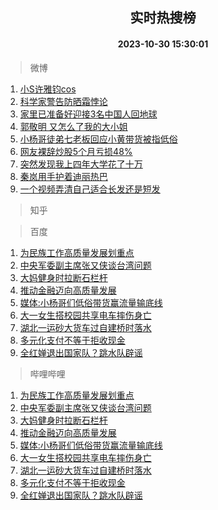 <div align="center"><h2>实时热搜榜</h2><h4>2023-10-30 15:30:01</h4></div>

> 微博  

1. [小S许雅钧cos](https://s.weibo.com/weibo?q=%E5%B0%8FS%E8%AE%B8%E9%9B%85%E9%92%A7cos&t=31&band_rank=1&Refer=top)<br />
2. [科学家警告防晒霜悖论](https://s.weibo.com/weibo?q=%23%E7%A7%91%E5%AD%A6%E5%AE%B6%E8%AD%A6%E5%91%8A%E9%98%B2%E6%99%92%E9%9C%9C%E6%82%96%E8%AE%BA%23&t=31&band_rank=2&Refer=top)<br />
3. [家里已准备好迎接3名中国人回地球](https://s.weibo.com/weibo?q=%23%E5%AE%B6%E9%87%8C%E5%B7%B2%E5%87%86%E5%A4%87%E5%A5%BD%E8%BF%8E%E6%8E%A53%E5%90%8D%E4%B8%AD%E5%9B%BD%E4%BA%BA%E5%9B%9E%E5%9C%B0%E7%90%83%23&t=31&band_rank=3&Refer=top)<br />
4. [郭敬明 又怎么了我的大小姐](https://s.weibo.com/weibo?q=%E9%83%AD%E6%95%AC%E6%98%8E%20%E5%8F%88%E6%80%8E%E4%B9%88%E4%BA%86%E6%88%91%E7%9A%84%E5%A4%A7%E5%B0%8F%E5%A7%90&t=31&band_rank=4&Refer=top)<br />
5. [小杨哥徒弟七老板回应小黄带货被指低俗](https://s.weibo.com/weibo?q=%23%E5%B0%8F%E6%9D%A8%E5%93%A5%E5%BE%92%E5%BC%9F%E4%B8%83%E8%80%81%E6%9D%BF%E5%9B%9E%E5%BA%94%E5%B0%8F%E9%BB%84%E5%B8%A6%E8%B4%A7%E8%A2%AB%E6%8C%87%E4%BD%8E%E4%BF%97%23&t=31&band_rank=5&Refer=top)<br />
6. [网友裸辞炒股5个月亏损48%](https://s.weibo.com/weibo?q=%23%E7%BD%91%E5%8F%8B%E8%A3%B8%E8%BE%9E%E7%82%92%E8%82%A15%E4%B8%AA%E6%9C%88%E4%BA%8F%E6%8D%9F48%25%23&t=31&band_rank=6&Refer=top)<br />
7. [突然发现我上四年大学花了十万](https://s.weibo.com/weibo?q=%23%E7%AA%81%E7%84%B6%E5%8F%91%E7%8E%B0%E6%88%91%E4%B8%8A%E5%9B%9B%E5%B9%B4%E5%A4%A7%E5%AD%A6%E8%8A%B1%E4%BA%86%E5%8D%81%E4%B8%87%23&t=31&band_rank=7&Refer=top)<br />
8. [秦岚用手护着迪丽热巴](https://s.weibo.com/weibo?q=%23%E7%A7%A6%E5%B2%9A%E7%94%A8%E6%89%8B%E6%8A%A4%E7%9D%80%E8%BF%AA%E4%B8%BD%E7%83%AD%E5%B7%B4%23&t=31&band_rank=8&Refer=top)<br />
9. [一个视频弄清自己适合长发还是短发](https://s.weibo.com/weibo?q=%E4%B8%80%E4%B8%AA%E8%A7%86%E9%A2%91%E5%BC%84%E6%B8%85%E8%87%AA%E5%B7%B1%E9%80%82%E5%90%88%E9%95%BF%E5%8F%91%E8%BF%98%E6%98%AF%E7%9F%AD%E5%8F%91&t=31&band_rank=9&Refer=top)<br />

> 知乎  


> 百度  

1. [为民族工作高质量发展划重点](https://www.baidu.com/s?wd=%E4%B8%BA%E6%B0%91%E6%97%8F%E5%B7%A5%E4%BD%9C%E9%AB%98%E8%B4%A8%E9%87%8F%E5%8F%91%E5%B1%95%E5%88%92%E9%87%8D%E7%82%B9&sa=fyb_news&rsv_dl=fyb_news)<br />
2. [中央军委副主席张又侠谈台湾问题](https://www.baidu.com/s?wd=%E4%B8%AD%E5%A4%AE%E5%86%9B%E5%A7%94%E5%89%AF%E4%B8%BB%E5%B8%AD%E5%BC%A0%E5%8F%88%E4%BE%A0%E8%B0%88%E5%8F%B0%E6%B9%BE%E9%97%AE%E9%A2%98&sa=fyb_news&rsv_dl=fyb_news)<br />
3. [大妈健身时拉断石栏杆](https://www.baidu.com/s?wd=%E5%A4%A7%E5%A6%88%E5%81%A5%E8%BA%AB%E6%97%B6%E6%8B%89%E6%96%AD%E7%9F%B3%E6%A0%8F%E6%9D%86&sa=fyb_news&rsv_dl=fyb_news)<br />
4. [推动金融迈向高质量发展](https://www.baidu.com/s?wd=%E6%8E%A8%E5%8A%A8%E9%87%91%E8%9E%8D%E8%BF%88%E5%90%91%E9%AB%98%E8%B4%A8%E9%87%8F%E5%8F%91%E5%B1%95&sa=fyb_news&rsv_dl=fyb_news)<br />
5. [媒体:小杨哥们低俗带货赢流量输底线](https://www.baidu.com/s?wd=%E5%AA%92%E4%BD%93%3A%E5%B0%8F%E6%9D%A8%E5%93%A5%E4%BB%AC%E4%BD%8E%E4%BF%97%E5%B8%A6%E8%B4%A7%E8%B5%A2%E6%B5%81%E9%87%8F%E8%BE%93%E5%BA%95%E7%BA%BF&sa=fyb_news&rsv_dl=fyb_news)<br />
6. [大一女生搭校园共享电车摔伤身亡](https://www.baidu.com/s?wd=%E5%A4%A7%E4%B8%80%E5%A5%B3%E7%94%9F%E6%90%AD%E6%A0%A1%E5%9B%AD%E5%85%B1%E4%BA%AB%E7%94%B5%E8%BD%A6%E6%91%94%E4%BC%A4%E8%BA%AB%E4%BA%A1&sa=fyb_news&rsv_dl=fyb_news)<br />
7. [湖北一运砂大货车过自建桥时落水](https://www.baidu.com/s?wd=%E6%B9%96%E5%8C%97%E4%B8%80%E8%BF%90%E7%A0%82%E5%A4%A7%E8%B4%A7%E8%BD%A6%E8%BF%87%E8%87%AA%E5%BB%BA%E6%A1%A5%E6%97%B6%E8%90%BD%E6%B0%B4&sa=fyb_news&rsv_dl=fyb_news)<br />
8. [多元化支付不等于拒收现金](https://www.baidu.com/s?wd=%E5%A4%9A%E5%85%83%E5%8C%96%E6%94%AF%E4%BB%98%E4%B8%8D%E7%AD%89%E4%BA%8E%E6%8B%92%E6%94%B6%E7%8E%B0%E9%87%91&sa=fyb_news&rsv_dl=fyb_news)<br />
9. [全红婵退出国家队？跳水队辟谣](https://www.baidu.com/s?wd=%E5%85%A8%E7%BA%A2%E5%A9%B5%E9%80%80%E5%87%BA%E5%9B%BD%E5%AE%B6%E9%98%9F%EF%BC%9F%E8%B7%B3%E6%B0%B4%E9%98%9F%E8%BE%9F%E8%B0%A3&sa=fyb_news&rsv_dl=fyb_news)<br />

> 哔哩哔哩  

1. [为民族工作高质量发展划重点](https://www.baidu.com/s?wd=%E4%B8%BA%E6%B0%91%E6%97%8F%E5%B7%A5%E4%BD%9C%E9%AB%98%E8%B4%A8%E9%87%8F%E5%8F%91%E5%B1%95%E5%88%92%E9%87%8D%E7%82%B9&sa=fyb_news&rsv_dl=fyb_news)<br />
2. [中央军委副主席张又侠谈台湾问题](https://www.baidu.com/s?wd=%E4%B8%AD%E5%A4%AE%E5%86%9B%E5%A7%94%E5%89%AF%E4%B8%BB%E5%B8%AD%E5%BC%A0%E5%8F%88%E4%BE%A0%E8%B0%88%E5%8F%B0%E6%B9%BE%E9%97%AE%E9%A2%98&sa=fyb_news&rsv_dl=fyb_news)<br />
3. [大妈健身时拉断石栏杆](https://www.baidu.com/s?wd=%E5%A4%A7%E5%A6%88%E5%81%A5%E8%BA%AB%E6%97%B6%E6%8B%89%E6%96%AD%E7%9F%B3%E6%A0%8F%E6%9D%86&sa=fyb_news&rsv_dl=fyb_news)<br />
4. [推动金融迈向高质量发展](https://www.baidu.com/s?wd=%E6%8E%A8%E5%8A%A8%E9%87%91%E8%9E%8D%E8%BF%88%E5%90%91%E9%AB%98%E8%B4%A8%E9%87%8F%E5%8F%91%E5%B1%95&sa=fyb_news&rsv_dl=fyb_news)<br />
5. [媒体:小杨哥们低俗带货赢流量输底线](https://www.baidu.com/s?wd=%E5%AA%92%E4%BD%93%3A%E5%B0%8F%E6%9D%A8%E5%93%A5%E4%BB%AC%E4%BD%8E%E4%BF%97%E5%B8%A6%E8%B4%A7%E8%B5%A2%E6%B5%81%E9%87%8F%E8%BE%93%E5%BA%95%E7%BA%BF&sa=fyb_news&rsv_dl=fyb_news)<br />
6. [大一女生搭校园共享电车摔伤身亡](https://www.baidu.com/s?wd=%E5%A4%A7%E4%B8%80%E5%A5%B3%E7%94%9F%E6%90%AD%E6%A0%A1%E5%9B%AD%E5%85%B1%E4%BA%AB%E7%94%B5%E8%BD%A6%E6%91%94%E4%BC%A4%E8%BA%AB%E4%BA%A1&sa=fyb_news&rsv_dl=fyb_news)<br />
7. [湖北一运砂大货车过自建桥时落水](https://www.baidu.com/s?wd=%E6%B9%96%E5%8C%97%E4%B8%80%E8%BF%90%E7%A0%82%E5%A4%A7%E8%B4%A7%E8%BD%A6%E8%BF%87%E8%87%AA%E5%BB%BA%E6%A1%A5%E6%97%B6%E8%90%BD%E6%B0%B4&sa=fyb_news&rsv_dl=fyb_news)<br />
8. [多元化支付不等于拒收现金](https://www.baidu.com/s?wd=%E5%A4%9A%E5%85%83%E5%8C%96%E6%94%AF%E4%BB%98%E4%B8%8D%E7%AD%89%E4%BA%8E%E6%8B%92%E6%94%B6%E7%8E%B0%E9%87%91&sa=fyb_news&rsv_dl=fyb_news)<br />
9. [全红婵退出国家队？跳水队辟谣](https://www.baidu.com/s?wd=%E5%85%A8%E7%BA%A2%E5%A9%B5%E9%80%80%E5%87%BA%E5%9B%BD%E5%AE%B6%E9%98%9F%EF%BC%9F%E8%B7%B3%E6%B0%B4%E9%98%9F%E8%BE%9F%E8%B0%A3&sa=fyb_news&rsv_dl=fyb_news)<br />
